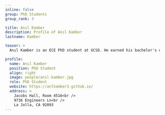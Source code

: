 ```yaml
---
inline: false
group: PhD Students
group_rank: 3

title: Anıl Kamber
description: Profile of Anıl Kamber
lastname: Kamber

teaser: >
  Anıl Kamber is an ECE PhD student at UCSD. He earned his bachelor's degree in Electrical and Electronics Engineering from Bogazici University, Istanbul, Turkey. His research interests lie at the intersection of optimization theory, compressed sensing, and theoretical neuroscience.

profile:
  name: Anıl Kamber
  position: PhD Student
  align: right
  image: people/anil-kamber.jpg
  role: PhD Student
  website: https://anlkamber3.github.io/
  address: >
    Jacobs Hall, Room 4516<br />
    9736 Engineers Ln<br />
    La Jolla, CA 92093
---
```

